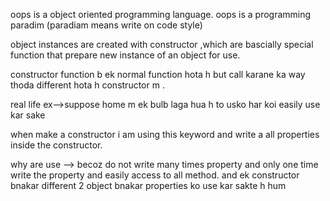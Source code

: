 

oops is a object oriented programming language. oops is a programming paradim (paradiam means write on code style)

object instances are created with constructor ,which are bascially special function that prepare new instance of an object for use.

constructor function b ek normal function hota h but call karane ka way thoda different hota h constructor m .

real life ex-->suppose home m ek bulb laga hua h to usko har koi easily use kar sake 

when make a constructor i am using this keyword and write a all properties inside the constructor. 

why are use --> becoz do not write many times property and only one time write the property and easily access to all method.
and ek constructor bnakar different 2 object bnakar properties ko use kar sakte h hum
